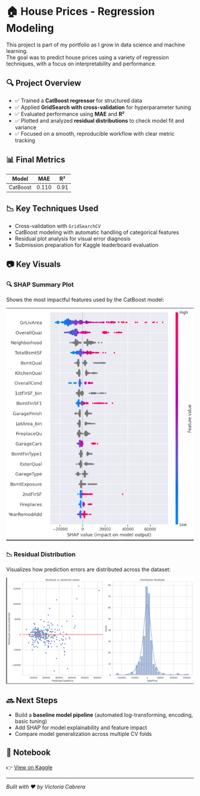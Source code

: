 # 🏠 House Prices - Regression Modeling

This project is part of my portfolio as I grow in data science and machine learning.  
The goal was to predict house prices using a variety of regression techniques, with a focus on interpretability and performance.

## 🔍 Project Overview

- ✅ Trained a **CatBoost regressor** for structured data
- ✅ Applied **GridSearch with cross-validation** for hyperparameter tuning
- ✅ Evaluated performance using **MAE** and **R²**
- ✅ Plotted and analyzed **residual distributions** to check model fit and variance
- ✅ Focused on a smooth, reproducible workflow with clear metric tracking

## 📊 Final Metrics

| Model     | MAE    | R²    |
|-----------|--------|-------|
| CatBoost  | 0.110  | 0.91  |

## 📉 Key Techniques Used

- Cross-validation with `GridSearchCV`
- CatBoost modeling with automatic handling of categorical features
- Residual plot analysis for visual error diagnosis
- Submission preparation for Kaggle leaderboard evaluation

## 📷 Key Visuals

### 🔍 SHAP Summary Plot
Shows the most impactful features used by the CatBoost model:

![SHAP Summary Plot](images/SHAP_value.png)

### 📉 Residual Distribution
Visualizes how prediction errors are distributed across the dataset:

![Residual Plot](images/distribution_plot.png)

## 🔜 Next Steps

- Build a **baseline model pipeline** (automated log-transforming, encoding, basic tuning)
- Add SHAP for model explainability and feature impact
- Compare model generalization across multiple CV folds

## 📂 Notebook

👉 [View on Kaggle](https://www.kaggle.com/code/victoriacabrerag/housepricing-gradient)

---

*Built with ❤️ by Victoria Cabrera*  
